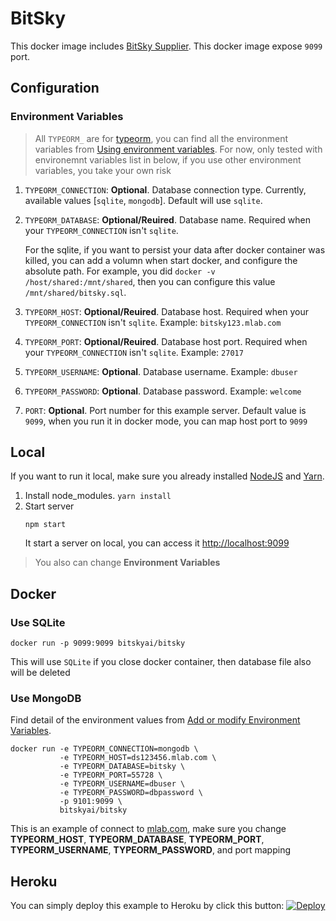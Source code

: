# BitSky

This docker image includes [BitSky Supplier](https://docs.bitsky.ai/overview#bitsky-supplier).
This docker image expose `9099` port.

## Configuration

### Environment Variables

> All `TYPEORM_` are for [typeorm](https://typeorm.io/), you can find all the environment variables from [Using environment variables](https://typeorm.io/#/using-ormconfig/using-environment-variables). For now, only tested with environemnt variables list in below, if you use other environment variables, you take your own risk

1. `TYPEORM_CONNECTION`: **Optional**. Database connection type. Currently, available values [`sqlite`, `mongodb`]. Default will use `sqlite`.
2. `TYPEORM_DATABASE`: **Optional/Reuired**. Database name. Required when your `TYPEORM_CONNECTION` isn't `sqlite`.

   For the sqlite, if you want to persist your data after docker container was killed, you can add a volumn when start docker, and configure the absolute path. For example, you did `docker -v /host/shared:/mnt/shared`, then you can configure this value `/mnt/shared/bitsky.sql`.

3. `TYPEORM_HOST`: **Optional/Reuired**. Database host. Required when your `TYPEORM_CONNECTION` isn't `sqlite`. Example: `bitsky123.mlab.com`
4. `TYPEORM_PORT`: **Optional/Reuired**. Database host port. Required when your `TYPEORM_CONNECTION` isn't `sqlite`. Example: `27017`
5. `TYPEORM_USERNAME`: **Optional**. Database username. Example: `dbuser`
6. `TYPEORM_PASSWORD`: **Optional**. Database password. Example: `welcome`
7. `PORT`: **Optional**. Port number for this example server. Default value is `9099`, when you run it in docker mode, you can map host port to `9099`

## Local

If you want to run it local, make sure you already installed [NodeJS](https://nodejs.org/en/) and [Yarn](https://yarnpkg.com/).

1. Install node_modules. `yarn install`
2. Start server
   ```
   npm start
   ```
   It start a server on local, you can access it [http://localhost:9099](http://localhost:9099)

> You also can change **Environment Variables**

## Docker

### Use SQLite

```
docker run -p 9099:9099 bitskyai/bitsky
```

This will use `SQLite` if you close docker container, then database file also will be deleted

### Use MongoDB

Find detail of the environment values from [Add or modify Environment Variables](https://docs.bitsky.ai/how-tos/configure-munew-in-heroku#add-or-modify-environment-variables).

```
docker run -e TYPEORM_CONNECTION=mongodb \
           -e TYPEORM_HOST=ds123456.mlab.com \
           -e TYPEORM_DATABASE=bitsky \
           -e TYPEORM_PORT=55728 \
           -e TYPEORM_USERNAME=dbuser \
           -e TYPEORM_PASSWORD=dbpassword \
           -p 9101:9099 \
           bitskyai/bitsky
```

This is an example of connect to [mlab.com](https://mlab.com), make sure you change **TYPEORM_HOST**, **TYPEORM_DATABASE**, **TYPEORM_PORT**, **TYPEORM_USERNAME**, **TYPEORM_PASSWORD**, and port mapping

## Heroku

You can simply deploy this example to Heroku by click this button:
[![Deploy](https://www.herokucdn.com/deploy/button.svg)](https://heroku.com/deploy)
